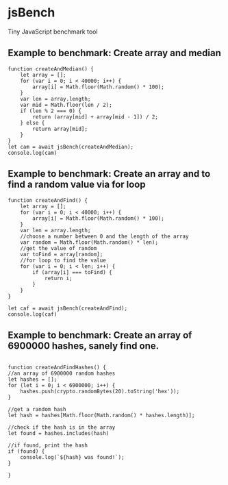 # jsBench
Tiny JavaScript benchmark tool

## Example to benchmark: Create array and median
```
function createAndMedian() {
    let array = [];
    for (var i = 0; i < 40000; i++) {
        array[i] = Math.floor(Math.random() * 100);
    }
    var len = array.length;
    var mid = Math.floor(len / 2);
    if (len % 2 === 0) {
        return (array[mid] + array[mid - 1]) / 2;
    } else {
        return array[mid];
    }
}
let cam = await jsBench(createAndMedian);
console.log(cam)
```

## Example to benchmark: Create an array and to find a random value via for loop

```
function createAndFind() {
    let array = [];
    for (var i = 0; i < 40000; i++) {
        array[i] = Math.floor(Math.random() * 100);
    }
    var len = array.length;
    //choose a number between 0 and the length of the array
    var random = Math.floor(Math.random() * len);
    //get the value of random
    var toFind = array[random];
    //for loop to find the value
    for (var i = 0; i < len; i++) {
        if (array[i] === toFind) {
            return i;
        }
    }
}

let caf = await jsBench(createAndFind);
console.log(caf)
```

## Example to benchmark: Create an array of 6900000 hashes, sanely find one.
```

function createAndFindHashes() {
//an array of 6900000 random hashes
let hashes = [];
for (let i = 0; i < 6900000; i++) {
    hashes.push(crypto.randomBytes(20).toString('hex'));
}

//get a random hash
let hash = hashes[Math.floor(Math.random() * hashes.length)];

//check if the hash is in the array
let found = hashes.includes(hash)

//if found, print the hash
if (found) {
    console.log(`${hash} was found!`);
}

}
```
